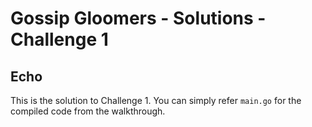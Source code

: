 # Gossip Gloomers - Solutions - Challenge 1
## Echo

This is the solution to Challenge 1.
You can simply refer `main.go` for the compiled code from the walkthrough.
